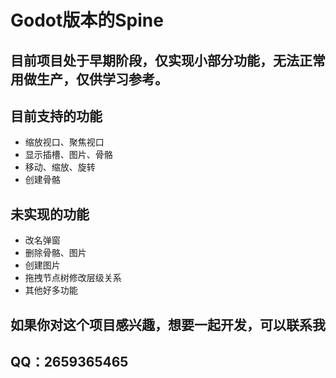 
# Godot版本的Spine

##  目前项目处于早期阶段，仅实现小部分功能，无法正常用做生产，仅供学习参考。

##  目前支持的功能
- 缩放视口、聚焦视口
- 显示插槽、图片、骨骼
- 移动、缩放、旋转
- 创建骨骼

##  未实现的功能
- 改名弹窗
- 删除骨骼、图片
- 创建图片
- 拖拽节点树修改层级关系
- 其他好多功能

##  如果你对这个项目感兴趣，想要一起开发，可以联系我
##  QQ：2659365465
